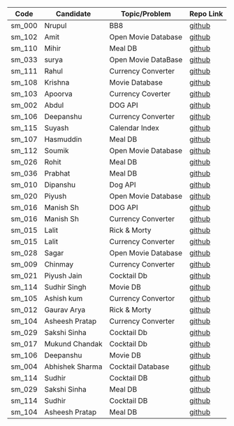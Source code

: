 | Code   | Candidate   | Topic/Problem       | Repo Link                                                                    |
| ------ | ----------- | ------------------- | ---------------------------------------------------------------------------- |
| sm_000 | Nrupul      | BB8                 | [github](https://github.com/nrupuld/masai-sprint-1)                          |
| sm_102 | Amit        | Open Movie Database | [github](https://github.com/akamit21/masai-sprint-3)                         |
| sm_110 | Mihir       | Meal DB             | [github](https://github.com/mihirlaldas/masai-sprint-3)                      |
| sm_033 | surya       | Open Movie DataBase | [github](https://github.com/suryakh/masai-sprint-3)                          |
| sm_111 | Rahul       | Currency Converter  | [github](https://github.com/rj3010/masai-sprint-3)                           |
| sm_108 | Krishna     | Movie Database      | [github](https://github.com/krishna7860/sprint-3)                            |
| sm_103 | Apoorva     | Currency Coverter   | [github](https://github.com/krsnaapoorv/projects/tree/master/masai-sprint-3) |
| sm_002 | Abdul       | DOG API	     | [github](https://github.com/abduljabbarpeer/masai-sprint-3)
| sm_106 | Deepanshu   | Currency Converter  | [github](https://github.com/dipanshuraz/masai-sprint-3)                      |
| sm_115 | Suyash      | Calendar Index      | [github](https://github.com/SuyashMishra-dev/masai-projects)                 |
| sm_107 | Hasmuddin   | Meal DB             | [github](https://github.com/hasmuddinansari/sprint-3)                        |
| sm_112 | Soumik      | Open Movie Database | [github](https://github.com/Acharya-soumik/projects/tree/master/sprint-3)    |
| sm_026 | Rohit       | Meal DB             | [github](https://github.com/rohit1234990/masai-sprint-3)                     |
| sm_036 | Prabhat     | Meal DB             | [github](https://github.com/PrabhatKrRanjan/masai-sprint-3)                  |
| sm_010 | Dipanshu    | Dog API             | [github](https://github.com/dipanshusabharwal/masai-sprint-3)                |
| sm_020 | Piyush      | Open Movie Database | [github](https://github.com/piush2611/masai-sprint-3)                        |
| sm_016 | Manish Sh   | DOG API             | [github](https://github.com/Manishsharma203/masai-sprint-3)                  |
| sm_016 | Manish Sh   | Currency Converter  | [github](https://github.com/Manishsharma203/masai-sprint-3_2)                |
| sm_015 | Lalit       | Rick & Morty        | [github](https://github.com/lalitsheoran/masai-sprint-3)                     |
| sm_015 | Lalit       | Currency Converter  | [github](https://github.com/lalitsheoran/masai-sprint-3_2)                   |
| sm_028 | Sagar       | Open Movie Database | [github](https://github.com/sagarkadu16/masai-sprint-3)                      |
| sm_009 | Chinmay     | Currency Converter  | [github](https://github.com/chinmaykude/masai-sprint-3/)                     |
| sm_021 | Piyush Jain | Cocktail Db         | [github](https://github.com/Piyu97/masai-sprint-3)                           |
| sm_114 | Sudhir Singh| Movie DB            | [github](https://github.com/Sudhirsin/projects/tree/master/masai/sprint-3)   |
| sm_105 | Ashish kum  | Currency Convertor  | [github](https://github.com/Ashish379k/masai-sprint-3)                       |
| sm_012 | Gaurav Arya | Rick & Morty        | [github](https://github.com/gauravarya12/masai-sprint-3)					            |
| sm_104 | Asheesh Pratap| Currency Converter| [github](https://github.com/asheesh900/masai-sprint-3.git)					          |
| sm_029 | Sakshi Sinha| Cocktail Db         | [github](https://github.com/SakshiSinha/masai-sprint-3)                      |
| sm_017 | Mukund Chandak | Cocktail Db         | [github](https://github.com/mukundchandak/masai-sprint-3)                 | 
| sm_106 | Deepanshu   | Movie DB     | [github](https://github.com/dipanshuraz/masai-sprint-3-2)                           |
| sm_004 | Abhishek Sharma | Cocktail Database | [github](https://github.com/Abhi1597/sprint_3)                             |
|sm_114  | Sudhir      | Cocktail DB  | [github](https://github.com/Sudhirsin/projects/tree/master/masai/week_8/sprint-3)   |
| sm_029 | Sakshi Sinha | Meal DB            | [github](https://sakshisinha.github.io/masai-Sprint-3/)   
| sm_114 | Sudhir  | Cocktail DB     | [github](https://github.com/Sudhirsin/projects/tree/master/masaisprint-3)              
| sm_104 | Asheesh Pratap | Meal DB | [github](https://github.com/asheesh900/masai-sprint-3-project-2)                       |
